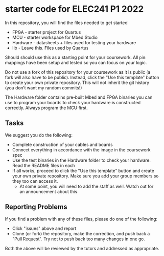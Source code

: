 # starter code for ELEC241 P1 2022

In this repository, you will find the files needed to get started

* FPGA - starter project for Quartus
* MCU - starter workspace for Mbed Studio
* Hardware - datasheets + files used for testing your hardware
* lib - Leave this. Files used by Quartus


Should should use this as a starting point for your coursework.
All pin mappings have been setup and tested so you can focus on your logic.

Do not use a fork of this repository for your coursework as it is public (a fork will also have to be public). Instead, click the "Use this template" button to create your own private repository. This will not inherit the git history (you don't want my random commits!)

The Hardware folder contains pre-built Mbed and FPGA binaries you can use to program your boards to check your hardware is constructed correctly. Always program the MCU first.

## Tasks
We suggest you do the following:

* Complete construction of your cables and boards
* Connect everything in accordance with the image in the coursework spec
* Use the test binaries in the Hardware folder to check your hardware. Read the README files in each
* If all works, proceed to click the "Use this template" button and create your own private repository. Make sure you add your group members so they too can access it. 
   * At some point, you will need to add the staff as well. Watch out for an announcement about this

## Reporting Problems
If you find a problem with any of these files, please do one of the following:

* Click "issues" above and report
* Clone (or fork) the repository, make the correction, and push back a "Pull Request". Try not to push back too many changes in one go.

Both the above will be reviewed by the tutors and addressed as appropriate.





